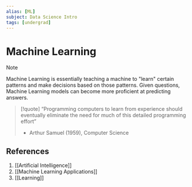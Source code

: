 ```yaml
---
alias: [ML]
subject: Data Science Intro
tags: [undergrad]
---
```

# Machine Learning

> [!note]
> Machine Learning is essentially teaching a machine to "learn" certain patterns and make decisions based on those patterns. 
> Given questions, Machine Learning models can become more proficient at predicting answers.

> [!quote]
> “Programming computers to learn from experience should eventually eliminate the need for much of this detailed programming effort”
> - Arthur Samuel (1959), Computer Science

## References
1. [[Artificial Intelligence]]
2. [[Machine Learning Applications]]
3. [[Learning]]